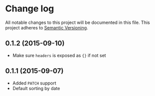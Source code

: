 # Change log

All notable changes to this project will be documented in this file.
This project adheres to [Semantic Versioning](http://semver.org/).


## 0.1.2 (2015-09-10)

* Make sure `headers` is exposed as `{}` if not set


## 0.1.1 (2015-09-07)

* Added `PATCH` support
* Default sorting by date
